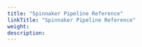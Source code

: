```yaml
---
title: "Spinnaker Pipeline Reference"
linkTitle: "Spinnaker Pipeline Reference"
weight: 
description: 
---
```


